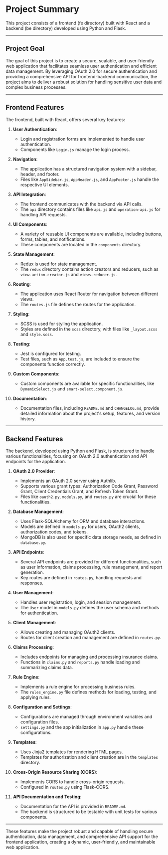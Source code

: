 
# Project Summary

This project consists of a frontend (fe directory) built with React and a backend (be directory) developed using Python and Flask.

---

## Project Goal

The goal of this project is to create a secure, scalable, and user-friendly web application that facilitates seamless user authentication and efficient data management. By leveraging OAuth 2.0 for secure authentication and providing a comprehensive API for frontend-backend communication, the project aims to deliver a robust solution for handling sensitive user data and complex business processes.

---

## Frontend Features

The frontend, built with React, offers several key features:

1. **User Authentication**:
   - Login and registration forms are implemented to handle user authentication.
   - Components like `Login.js` manage the login process.

2. **Navigation**:
   - The application has a structured navigation system with a sidebar, header, and footer.
   - Files like `AppSidebar.js`, `AppHeader.js`, and `AppFooter.js` handle the respective UI elements.

3. **API Integration**:
   - The frontend communicates with the backend via API calls.
   - The `api` directory contains files like `api.js` and `operation-api.js` for handling API requests.

4. **UI Components**:
   - A variety of reusable UI components are available, including buttons, forms, tables, and notifications.
   - These components are located in the `components` directory.

5. **State Management**:
   - Redux is used for state management.
   - The `redux` directory contains action creators and reducers, such as `view-action-creator.js` and `views-reducer.js`.

6. **Routing**:
   - The application uses React Router for navigation between different views.
   - The `routes.js` file defines the routes for the application.

7. **Styling**:
   - SCSS is used for styling the application.
   - Styles are defined in the `scss` directory, with files like `_layout.scss` and `style.scss`.

8. **Testing**:
   - Jest is configured for testing.
   - Test files, such as `App.test.js`, are included to ensure the components function correctly.

9. **Custom Components**:
   - Custom components are available for specific functionalities, like `DynamicSelect.js` and `smart-select.component.js`.

10. **Documentation**:
    - Documentation files, including `README.md` and `CHANGELOG.md`, provide detailed information about the project's setup, features, and version history.

---

## Backend Features

The backend, developed using Python and Flask, is structured to handle various functionalities, focusing on OAuth 2.0 authentication and API endpoints for the application.

1. **OAuth 2.0 Provider**:
   - Implements an OAuth 2.0 server using Authlib.
   - Supports various grant types: Authorization Code Grant, Password Grant, Client Credentials Grant, and Refresh Token Grant.
   - Files like `oauth2.py`, `models.py`, and `routes.py` are crucial for these functionalities.

2. **Database Management**:
   - Uses Flask-SQLAlchemy for ORM and database interactions.
   - Models are defined in `models.py` for users, OAuth2 clients, authorization codes, and tokens.
   - MongoDB is also used for specific data storage needs, as defined in `database.py`.

3. **API Endpoints**:
   - Several API endpoints are provided for different functionalities, such as user information, claims processing, rule management, and report generation.
   - Key routes are defined in `routes.py`, handling requests and responses.

4. **User Management**:
   - Handles user registration, login, and session management.
   - The `User` model in `models.py` defines the user schema and methods for authentication.

5. **Client Management**:
   - Allows creating and managing OAuth2 clients.
   - Routes for client creation and management are defined in `routes.py`.

6. **Claims Processing**:
   - Includes endpoints for managing and processing insurance claims.
   - Functions in `claims.py` and `reports.py` handle loading and summarizing claims data.

7. **Rule Engine**:
   - Implements a rule engine for processing business rules.
   - The `rules_engine.py` file defines methods for loading, testing, and applying rules.

8. **Configuration and Settings**:
   - Configurations are managed through environment variables and configuration files.
   - `settings.py` and the app initialization in `app.py` handle these configurations.

9. **Templates**:
   - Uses Jinja2 templates for rendering HTML pages.
   - Templates for authorization and client creation are in the `templates` directory.

10. **Cross-Origin Resource Sharing (CORS)**:
    - Implements CORS to handle cross-origin requests.
    - Configured in `routes.py` using Flask-CORS.

11. **API Documentation and Testing**:
    - Documentation for the API is provided in `README.md`.
    - The backend is structured to be testable with unit tests for various components.

---

These features make the project robust and capable of handling secure authentication, data management, and comprehensive API support for the frontend application, creating a dynamic, user-friendly, and maintainable web application.
